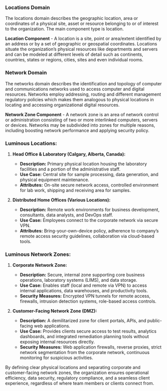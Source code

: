 ### Locations Domain
The locations domain describes the geographic location, area or coordinates of a physical site, asset or resource belonging to or of interest to the organization. The main component type is location.

**Location Component** - A location is a site, point or area/extent identified by an address or by a set of geographic or geospatial coordinates. Locations situate the organization’s physical resources like departments and servers and can be modeled at different levels of detail such as continents, countries, states or regions, cities, sites and even individual rooms.

### Network Domain 
The networks domain describes the identification and topology of computer and communications networks used to access computer and digital resources. Networks employ addressing, routing and different management regulatory policies which makes them analogous to physical locations in locating and accessing organizational digital resources.

**Network Zone Component** - A network zone is an area of network control or administration consisting of two or more interlinked computers, servers or devices. Networks may be subdivided into zones for multiple reasons, including boosting network performance and applying security policy.


### Luminous Locations:

1. **Head Office & Laboratory (Calgary, Alberta, Canada):**  
   - **Description:** Primary physical location housing the laboratory facilities and a portion of the administrative staff.  
   - **Use Case:** Central site for sample processing, data generation, and physical equipment maintenance.  
   - **Attributes:** On-site secure network access, controlled environment for lab work, shipping and receiving area for samples.

2. **Distributed Home Offices (Various Locations):**  
   - **Description:** Remote work environments for business development, consultants, data analysts, and DevOps staff.  
   - **Use Case:** Employees connect to the corporate network via secure VPN.  
   - **Attributes:** Bring-your-own-device policy, adherence to company’s remote access security guidelines, collaboration via cloud-based tools.

### Luminous Network Zones:

1. **Corporate Network Zone:**  
   - **Description:** Secure, internal zone supporting core business operations, laboratory systems (LIMS), and data storage.  
   - **Use Case:** Enables staff (local and remote via VPN) to access internal applications, data warehouses, and productivity tools.  
   - **Security Measures:** Encrypted VPN tunnels for remote access, firewalls, intrusion detection systems, role-based access controls.

2. **Customer-Facing Network Zone (DMZ):**  
   - **Description:** A demilitarized zone for client portals, APIs, and public-facing web applications.  
   - **Use Case:** Provides clients secure access to test results, analytics dashboards, and integrated remediation planning tools without exposing internal resources directly.  
   - **Security Measures:** Web application firewalls, reverse proxies, strict network segmentation from the corporate network, continuous monitoring for suspicious activities.

By defining clear physical locations and separating corporate and customer-facing network zones, the organization ensures operational efficiency, data security, regulatory compliance, and a seamless client experience, regardless of where team members or clients connect from.